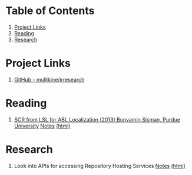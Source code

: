 
# Table of Contents

1.  [Project Links](#org27df931)
2.  [Reading](#orgb754950)
3.  [Research](#org26186ae)


<a id="org27df931"></a>

# Project Links

1.  [GitHub - mullikine/irresearch](https://github.com/mullikine/irresearch/)


<a id="orgb754950"></a>

# Reading

1.  [SCR from LSL for ABL Localization (2013) Bunyamin Sisman, Purdue University](https://docs.lib.purdue.edu/open_access_dissertations/66/)
    [Notes](Notes%20on%20SCR%20from%20LSL%20for%20ABL.md) [(html)](http://htmlpreview.github.com/?https://github.com/mullikine/irresearch/blob/master/Notes%20on%20SCR%20from%20LSL%20for%20ABL.html)


<a id="org26186ae"></a>

# Research

1.  Look into APIs for accessing Repository Hosting Services
    [Notes](Repository_Hosting_Services_research.md) [(html)](http://htmlpreview.github.com/?https://github.com/mullikine/irresearch/blob/master/Repository_Hosting_Services_research.html)

